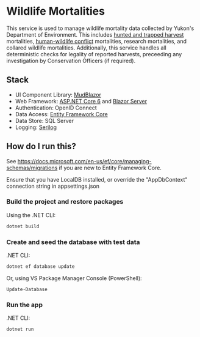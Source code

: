 # Wildlife Mortalities

This service is used to manage wildlife mortality data collected by Yukon's Department of Environment. This includes [hunted and trapped harvest](https://yukon.ca/en/outdoor-recreation-and-wildlife/hunting-and-trapping/report-harvest-results) mortalities, [human-wildlife conflict](https://yukon.ca/en/report-human-wildlife-conflict) mortalities, research mortalities, and collared wildlife mortalities. Additionally, this service handles all deterministic checks for legality of reported harvests, preceeding any investigation by Conservation Officers (if required).

## Stack

* UI Component Library: [MudBlazor](https://github.com/MudBlazor/MudBlazor)
* Web Framework: [ASP.NET Core 6](https://github.com/dotnet/aspnetcore) and [Blazor Server](https://dotnet.microsoft.com/apps/aspnet/web-apps/blazor)
* Authentication: OpenID Connect
* Data Access: [Entity Framework Core](https://github.com/dotnet/efcore)
* Data Store: SQL Server
* Logging: [Serilog](https://github.com/serilog/serilog)

## How do I run this?

See <https://docs.microsoft.com/en-us/ef/core/managing-schemas/migrations> if you are new to Entity Framework Core.

Ensure that you have LocalDB installed, or override the "AppDbContext" connection string in appsettings.json

### Build the project and restore packages

Using the .NET CLI:

```bash
dotnet build
```

### Create and seed the database with test data

.NET CLI:

```bash
dotnet ef database update
```

Or, using VS Package Manager Console (PowerShell):

```pwsh
Update-Database
```

### Run the app

.NET CLI:

```bash
dotnet run
```
